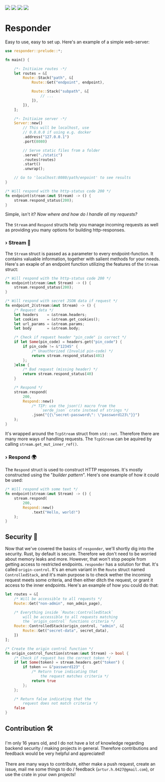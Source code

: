 <img src="https://img.shields.io/github/repo-size/Arturr-H/Responder">
<img src="https://img.shields.io/crates/v/Responder">
<img src="https://img.shields.io/crates/d/Responder">
<img src="https://img.shields.io/crates/l/Responder">

# Responder

Easy to use, easy to set up. Here's an example of a simple web-server:
```rust
use responder::prelude::*;

fn main() {

    /*- Initiaize routes -*/
    let routes = &[
        Route::Stack("path", &[
            Route::Get("endpoint", endpoint),

            Route::Stack("subpath", &[
                // ...
            ]),
        ]),
    ];

    /*- Initiaize server -*/
    Server::new()
        // This will be localhost, use 
        // 0.0.0.0 if using e.g. docker
        .address("127.0.0.1") 
        .port(8080)

        // Serve static files from a folder
        .serve("./static")
        .routes(routes)
        .start()
        .unwrap();

    // Go to 'localhost:8080/path/enpoint' to see results
}

/* Will respond with the http-status code 200 */
fn endpoint(stream:&mut Stream) -> () {
    stream.respond_status(200);
}
```

Simple, isn't it? *Now where and how do I handle all my requests?*
<br /><br />
The `Stream` and `Respond` structs help you manage incoming requests as well as providing you many options for building http-responses.
<br />
### › Stream 🌊
The `Stream` struct is passed as a parameter to every endpoint-function. It contains valuable information, together with salient methods for your needs. Here's an exaple of an endpoint function utilizing the features of the `Stream` struct:

```rust
/* Will respond with the http-status code 200 */
fn endpoint(stream:&mut Stream) -> () {
    stream.respond_status(200);
}

/* Will respond with secret JSON data if request */
fn endpoint_2(stream:&mut Stream) -> () {
    /* Request data */
    let headers    = &stream.headers;
    let cookies    = &stream.get_cookies();
    let url_params = &stream.params;
    let body       = &stream.body;

    /* Check if request header "pin_code" is correct */
    if let Some(pin_code) = headers.get("pin_code") {
        if pin_code != &"12345" {
            /* Unauthorized (Invalid pin-code) */
            return stream.respond_status(401)
        };
    }else {
        /* Bad request (missing header) */
        return stream.respond_status(40) 
    }

    /* Respond */
    stream.respond(
        200,
        Respond::new()
            /* TIP: use the json!() macro from the
                `serde_json` crate instead of strings */
            .json("{{\"secret-password\": \"password123\"}}")
    );
}
```

It's wrapped around the `TcpStream` struct from `std::net`. Therefore there are many more ways of handling requests. The `TcpStream` can be aquired by calling `stream.get_mut_inner_ref()`.

### › Respond 🌍
The `Respond` struct is used to construct HTTP responses. It's mostly constructed using the "*builder pattern*". Here's one example of how it could be used:

```rust
/* Will respond with some text */
fn endpoint(stream:&mut Stream) -> () {
    stream.respond(
        200,
        Respond::new()
            .text("Hello, world!")
    );
}
```

## Security 🚨
Now that we've covered the basics of `responder`, we'll shortly dig into the security. Rust, by default is secure. Therefore we don't need to be worried about memory leaks and more. However, that won't stop people from getting access to restricted endpoints. `responder` has a solution for that. It's called `origin-control`. It's an enum variant in the `Route` struct named `ControlledStack`, and it's main purpose is to check wether the incoming request meets some criteria, and then either ditch the request, or grant it access to the inner endpoints. Here's an example of how you could do that:

```rust
let routes = &[
    /* Will be accessible to all requests */
    Route::Get("non-admin", non_admin_page),

    /* Everything inside `Route::ControlledStack`
        will be accessible to all requests matching
        the `origin_control` functions criteria */
    Route::ControlledStack(origin_control, "admin", &[
        Route::Get("secret-data", secret_data),
    ])
];

/* Create the origin control function */
fn origin_control_function(stream:&mut Stream) -> bool {
    /* Check if request has the correct token */
    if let Some(token) = stream.headers.get("token") {
        if token == &"password123" {
            /* Return true indicating that
                the request matches criteria */
            return true
        };
    };

    /* Return false indicating that the
        request does not match criteria */
    false
}
```

## Contribution 🛠️
I'm only 16 years old, and I do not have a lot of knowledge regarding backend security / making projects in general. Therefore contributions and feedback would be very helpful and appreciated!<br /><br />
There are many ways to contribute, either make a push request, create an issue, mail me some things to do / feedback (`artur.h.0427@gmail.com`), or use the crate in your own projects!

